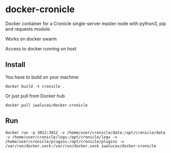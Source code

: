 # docker-cronicle
Docker container for a Cronicle single-server master node with python3, pip and requests module.

Works on docker swarm

Access to docker running on host

## Install
You have to build on your machine:
```
docker build -t cronicle .
```

Or just pull from Docker hub

```
docker pull iwalucas/docker-cronicle
```

## Run

```
docker run -p 3012:3012 -v /home/user/cronicle/data:/opt/cronicle/data -v /home/user/cronicle/logs:/opt/cronicle/logs -v /home/user/cronicle/plugins:/opt/cronicle/plugins -v /var/run/docker.sock:/var/run/docker.sock iwalucas/docker-cronicle
```
